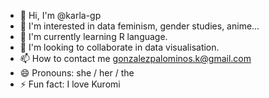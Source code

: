 - 👋 Hi, I'm @karla-gp 
- 👀 I'm interested in data feminism, gender studies, anime...
- 🌱 I'm currently learning R language. 
- 💞️ I'm looking to collaborate in data visualisation.
- 📫 How to contact me gonzalezpalominos.k@gmail.com
- 😄 Pronouns: she / her / the
- ⚡ Fun fact: I love Kuromi 
<!---
karla-gp/karla-gp is a ✨ special ✨ repository because its `README.md` (this file) appears on your GitHub profile.
You can click the Preview link to take a look at your changes.
--->
